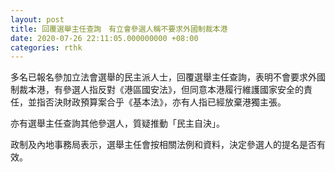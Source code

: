 ```yaml
---
layout: post
title: 回覆選舉主任查詢　有立會參選人稱不要求外國制裁本港
date: 2020-07-26 22:11:05.000000000 +08:00
categories: rthk
---
```


多名已報名參加立法會選舉的民主派人士，回覆選舉主任查詢，表明不會要求外國制裁本港，有參選人指反對《港區國安法》，但同意本港履行維護國家安全的責任，並指否決財政預算案合乎《基本法》，亦有人指已經放棄港獨主張。

亦有選舉主任查詢其他參選人，質疑推動「民主自決」。

政制及內地事務局表示，選舉主任會按相關法例和資料，決定參選人的提名是否有效。
